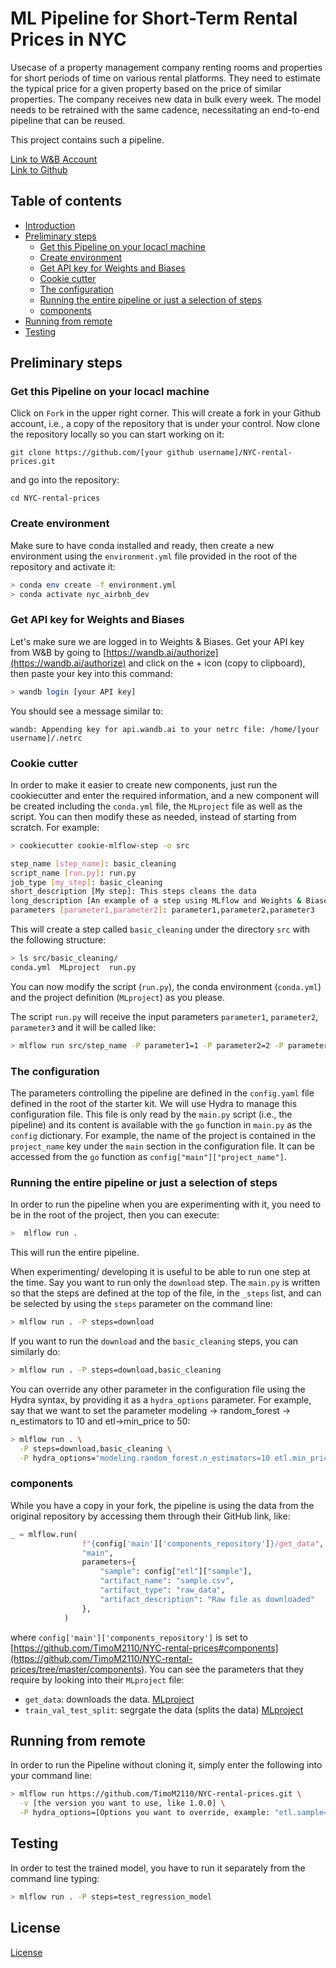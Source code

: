 # ML Pipeline for Short-Term Rental Prices in NYC
Usecase of a property management company renting rooms and properties for short periods of 
time on various rental platforms. They need to estimate the typical price for a given property based 
on the price of similar properties. The company receives new data in bulk every week. The model needs 
to be retrained with the same cadence, necessitating an end-to-end pipeline that can be reused.

This project contains such a pipeline.

[Link to W&B Account](https://wandb.ai/timom2110/nyc_airbnb?workspace=user-timom2110) <br>
[Link to Github](https://github.com/TimoM2110/NYC-rental-prices)

## Table of contents

- [Introduction](#build-an-ML-Pipeline-for-Short-Term-Rental-Prices-in-NYC)
- [Preliminary steps](#preliminary-steps)
  * [Get this Pipeline on your locacl machine](#Get-this-Pipeline-on-your-locacl-machine)
  * [Create environment](#create-environment)
  * [Get API key for Weights and Biases](#get-api-key-for-weights-and-biases)
  * [Cookie cutter](#cookie-cutter)
  * [The configuration](#the-configuration)
  * [Running the entire pipeline or just a selection of steps](#Running-the-entire-pipeline-or-just-a-selection-of-steps)
  * [components](#components)
- [Running from remote](#Running-from-remote)
- [Testing](#Testing)

## Preliminary steps
### Get this Pipeline on your locacl machine
Click on `Fork` in the upper right corner. This will create a fork in your Github account, i.e., a copy of the
repository that is under your control. Now clone the repository locally so you can start working on it:

```
git clone https://github.com/[your github username]/NYC-rental-prices.git
```

and go into the repository:

```
cd NYC-rental-prices
```

### Create environment
Make sure to have conda installed and ready, then create a new environment using the ``environment.yml``
file provided in the root of the repository and activate it:

```bash
> conda env create -f environment.yml
> conda activate nyc_airbnb_dev
```

### Get API key for Weights and Biases
Let's make sure we are logged in to Weights & Biases. Get your API key from W&B by going to 
[https://wandb.ai/authorize](https://wandb.ai/authorize) and click on the + icon (copy to clipboard), 
then paste your key into this command:

```bash
> wandb login [your API key]
```

You should see a message similar to:
```
wandb: Appending key for api.wandb.ai to your netrc file: /home/[your username]/.netrc
```

### Cookie cutter
In order to make it easier to create new components, just run the cookiecutter and enter the required information, and a new component 
will be created including the `conda.yml` file, the `MLproject` file as well as the script. You can then modify these
as needed, instead of starting from scratch.
For example:

```bash
> cookiecutter cookie-mlflow-step -o src

step_name [step_name]: basic_cleaning
script_name [run.py]: run.py
job_type [my_step]: basic_cleaning
short_description [My step]: This steps cleans the data
long_description [An example of a step using MLflow and Weights & Biases]: Performs basic cleaning on the data and save the results in Weights & Biases
parameters [parameter1,parameter2]: parameter1,parameter2,parameter3
```

This will create a step called ``basic_cleaning`` under the directory ``src`` with the following structure:

```bash
> ls src/basic_cleaning/
conda.yml  MLproject  run.py
```

You can now modify the script (``run.py``), the conda environment (``conda.yml``) and the project definition 
(``MLproject``) as you please.

The script ``run.py`` will receive the input parameters ``parameter1``, ``parameter2``,
``parameter3`` and it will be called like:

```bash
> mlflow run src/step_name -P parameter1=1 -P parameter2=2 -P parameter3="test"
```

### The configuration
The parameters controlling the pipeline are defined in the ``config.yaml`` file defined in
the root of the starter kit. We will use Hydra to manage this configuration file. 
This file is only read by the ``main.py`` script (i.e., the pipeline) and its content is
available with the ``go`` function in ``main.py`` as the ``config`` dictionary. For example,
the name of the project is contained in the ``project_name`` key under the ``main`` section in
the configuration file. It can be accessed from the ``go`` function as 
``config["main"]["project_name"]``.

### Running the entire pipeline or just a selection of steps
In order to run the pipeline when you are experimenting with it, you need to be in the root of the project, 
then you can execute:

```bash
>  mlflow run .
```
This will run the entire pipeline.

When experimenting/ developing it is useful to be able to run one step at the time. Say you want to run only
the ``download`` step. The `main.py` is written so that the steps are defined at the top of the file, in the 
``_steps`` list, and can be selected by using the `steps` parameter on the command line:

```bash
> mlflow run . -P steps=download
```
If you want to run the ``download`` and the ``basic_cleaning`` steps, you can similarly do:
```bash
> mlflow run . -P steps=download,basic_cleaning
```
You can override any other parameter in the configuration file using the Hydra syntax, by
providing it as a ``hydra_options`` parameter. For example, say that we want to set the parameter
modeling -> random_forest -> n_estimators to 10 and etl->min_price to 50:

```bash
> mlflow run . \
  -P steps=download,basic_cleaning \
  -P hydra_options="modeling.random_forest.n_estimators=10 etl.min_price=50"
```

### components
While you have a copy in your fork, the pipeline is using the data from the original
repository by accessing them through their GitHub link, like:

```python
_ = mlflow.run(
                f"{config['main']['components_repository']}/get_data",
                "main",
                parameters={
                    "sample": config["etl"]["sample"],
                    "artifact_name": "sample.csv",
                    "artifact_type": "raw_data",
                    "artifact_description": "Raw file as downloaded"
                },
            )
```
where `config['main']['components_repository']` is set to 
[https://github.com/TimoM2110/NYC-rental-prices#components](https://github.com/TimoM2110/NYC-rental-prices/tree/master/components).
You can see the parameters that they require by looking into their `MLproject` file:

- `get_data`: downloads the data. [MLproject](https://github.com/TimoM2110/NYC-rental-prices/blob/master/components/get_data/MLproject)
- `train_val_test_split`: segrgate the data (splits the data) [MLproject](https://github.com/TimoM2110/NYC-rental-prices/blob/master/components/train_val_test_split/MLproject)

## Running from remote
In order to run the Pipeline without cloning it, simply enter the following into your command line:
```bash
> mlflow run https://github.com/TimoM2110/NYC-rental-prices.git \
  -v [the version you want to use, like 1.0.0] \
  -P hydra_options=[Options you want to override, example: "etl.sample='sample2.csv'"]
```

## Testing
In order to test the trained model, you have to run it separately from the command line typing:
```bash
> mlflow run . -P steps=test_regression_model
```

## License

[License](LICENSE.txt)
